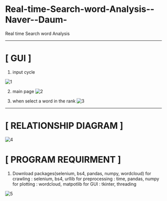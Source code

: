# Real-time-Search-word-Analysis--Naver--Daum-
Real time Search word Analysis

-----------------------------------------------------------------------------------------------------------
# [ GUI ]
1. input cycle

![1](https://user-images.githubusercontent.com/37610908/78633963-cbc4cf80-78dd-11ea-8b2d-00edda0cf755.png)

2. main page
![2](https://user-images.githubusercontent.com/37610908/78633960-cb2c3900-78dd-11ea-9b8e-c59834707a05.png)

3. when select a word in the rank
![3](https://user-images.githubusercontent.com/37610908/78633955-c9627580-78dd-11ea-8f4f-7b4e01b7a31e.png)
-----------------------------------------------------------------------------------------------------------

# [ RELATIONSHIP DIAGRAM ]
![4](https://user-images.githubusercontent.com/37610908/78633968-cc5d6600-78dd-11ea-883b-636c37a83474.png)

# [ PROGRAM REQUIRMENT ]
1. Download packages(selenium, bs4, pandas, numpy, wordcloud)
for crawling : selenium, bs4, urllib
for preprocessing : time, pandas, numpy
for plotting : wordcloud, matpotlib
for GUI : tkinter, threading

![5](https://user-images.githubusercontent.com/37610908/78633965-cbc4cf80-78dd-11ea-9007-515c99fc6d1e.png)


